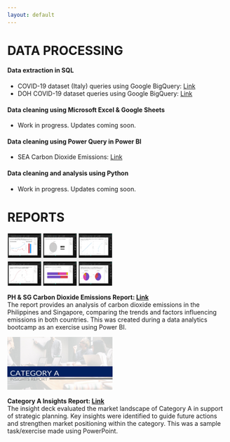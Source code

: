```yaml
---
layout: default
---
```


# DATA PROCESSING

#### **Data extraction in SQL**

*  COVID-19 dataset (Italy) queries using Google BigQuery: <a href="https://github.com/analystkristle/projs-sql/blob/main/bigquery_covid19_italy_queries.sql">Link</a><br>
*  DOH COVID-19 dataset queries using Google BigQuery: <a href="https://github.com/analystkristle/projs-sql/blob/main/bigquery_doh_drop_queries.sql">Link</a><br>

#### **Data cleaning using Microsoft Excel & Google Sheets**

*   Work in progress. Updates coming soon.

#### **Data cleaning using Power Query in Power BI**

*   SEA Carbon Dioxide Emissions: <a href="https://drive.google.com/file/d/1twknZN_DvI0UFnUqBxG0P07Wu4wxjHce/view?usp=sharing">Link</a><br>

#### **Data cleaning and analysis using Python**

*   Work in progress. Updates coming soon.

# REPORTS

<div class="projects-row">
  <img src="assets/img/ph-sg-co2-emissions_preview.jpg" alt="image" class="proj-img" width="240" height="120">
  <p>
  <strong>PH & SG Carbon Dioxide Emissions Report: <a href="https://drive.google.com/file/d/1LMnbGtwRzrxo4vxLzF8oxGaFF7XVPiNY/view?usp=sharing">Link</a></strong><br>
  The report provides an analysis of carbon dioxide emissions in the Philippines and Singapore, comparing the trends and factors influencing emissions in both countries. This was created during a data analytics bootcamp as an exercise using Power BI.
  </p>
</div>

<div class="projects-row">
  <img src="assets/img/category-a_preview.jpg" alt="image" class="proj-img" width="240" height="120">
  <p>
  <strong>Category A Insights Report: <a href="https://drive.google.com/file/d/1G17kao-_-LHtqYWN3_t7S6BssakW7cdp/view?usp=sharing">Link</a></strong><br>
  The insight deck evaluated the market landscape of Category A in support of strategic planning. Key insights were identified to guide future actions and strengthen market positioning within the category. This was a sample task/exercise made using PowerPoint.
  </p>
</div>
